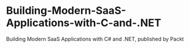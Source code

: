 # Building-Modern-SaaS-Applications-with-C-and-.NET
Building Modern SaaS Applications with C# and .NET, published by Packt
